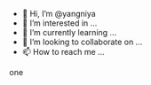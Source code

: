 - 👋 Hi, I’m @yangniya
- 👀 I’m interested in ...
- 🌱 I’m currently learning ...
- 💞️ I’m looking to collaborate on ...
- 📫 How to reach me ...

<!---
yangniya/yangniya is a ✨ special ✨ repository because its `README.md` (this file) appears on your GitHub profile.
You can click the Preview link to take a look at your changes.
--->
one
